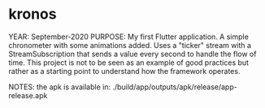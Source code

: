 # kronos
YEAR: September-2020
PURPOSE: My first Flutter application. A simple chronometer with some animations added. Uses a "ticker" stream with a StreamSubscription that sends a value every second to handle the flow of time. This project is not to be seen as an example of good practices but rather as a starting point to understand how the framework operates.

NOTES: the apk is available in: ./build/app/outputs/apk/release/app-release.apk
